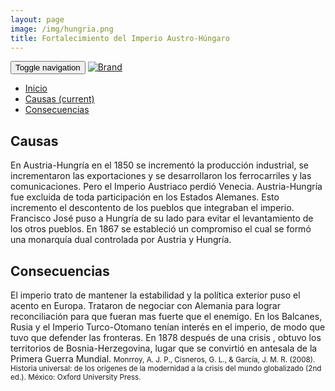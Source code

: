 ```yaml
---
layout: page
image: /img/hungria.png
title: Fortalecimiento del Imperio Austro-Húngaro
---
```

<nav class="navbar navbar-inverse navbar-translucent navbar-fixed-top" id="navbar">
	<div class="container-fluid">
	    <div class="navbar-header">
		    <button type="button" class="navbar-toggle collapsed" data-toggle="collapse" data-target="#bs-example-navbar-collapse-1" aria-expanded="false">
	        <span class="sr-only">Toggle navigation</span>
	        <span class="icon-bar"></span>
	        <span class="icon-bar"></span>
	        <span class="icon-bar"></span>
	      </button>
	      <a class="navbar-brand" href="{{site.github.url}}">
	        <img alt="Brand" src="{{site.github.url}}{{site.icon}}">
	      </a>
	    </div>
	    <!-- Collect the nav links, forms, and other content for toggling -->
	    <div class="collapse navbar-collapse" id="bs-example-navbar-collapse-1">
	      <ul class="nav navbar-nav">
		    <li><a href="{{site.github.url}}">Inicio</a></li>
	        <li class="active"><a href="#causas">Causas <span class="sr-only">(current)</span></a></li>
	        <li><a href="#cons">Consecuencias</a></li>
	      </ul>
	    </div><!-- /.navbar-collapse -->
	</div>
</nav>

<h2 id="causas">Causas</h2>
En Austria-Hungría en el 1850 se incrementó la producción industrial, se incrementaron las exportaciones y se desarrollaron los ferrocarriles y las comunicaciones. Pero el Imperio Austriaco perdió Venecia. Austria-Hungría fue excluida de toda participación en los Estados Alemanes. Esto incremento el descontento de los pueblos que integraban el imperio. Francisco José puso a Hungría de su lado para evitar el levantamiento de los otros pueblos. En 1867 se estableció un compromiso el cual se formó una monarquía dual controlada por Austria y Hungría.

<h2 id="cons">Consecuencias</h2>
El imperio trato de mantener la estabilidad y la política exterior puso el acento en Europa. Trataron de negociar con Alemania para lograr reconciliación para que fueran mas fuerte que el enemigo. En los Balcanes, Rusia y el Imperio Turco-Otomano tenían interés en el imperio, de modo que tuvo que defender las fronteras. En 1878 después de una crisis , obtuvo los territorios de Bosnia-Herzegovina, lugar que se convirtió en antesala de la Primera Guerra Mundial.

<small class="bib">
Monrroy, A. J. P., Cisneros, G. L., & García, J. M. R. (2008). Historia universal: de los orígenes de la modernidad a la crisis del mundo globalizado (2nd ed.). México: Oxford University Press.
</small>
